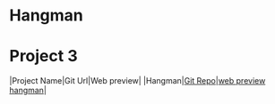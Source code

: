 # Hangman
# Project 3
|Project Name|Git Url|Web preview|
|Hangman|[Git Repo](https://github.com/Bisht-01/Hangman.git)|[web preview hangman](https://bisht-01.github.io/Hangman/)|
